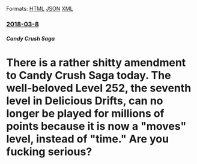
Formats: [HTML](/news/2018/03/8/there-is-a-rather-shitty-amendment-to-candy-crush-saga-today-the-well-beloved-level-252-the-seventh-level-in-delicious-drifts-can-no-long.html)  [JSON](/news/2018/03/8/there-is-a-rather-shitty-amendment-to-candy-crush-saga-today-the-well-beloved-level-252-the-seventh-level-in-delicious-drifts-can-no-long.json)  [XML](/news/2018/03/8/there-is-a-rather-shitty-amendment-to-candy-crush-saga-today-the-well-beloved-level-252-the-seventh-level-in-delicious-drifts-can-no-long.xml)  

### [2018-03-8](/news/2018/03/8/index.md)

##### Candy Crush Saga
# There is a rather shitty amendment to Candy Crush Saga today. The well-beloved Level 252, the seventh level in Delicious Drifts, can no longer be played for millions of points because it is now a "moves" level, instead of "time." Are you fucking serious?



